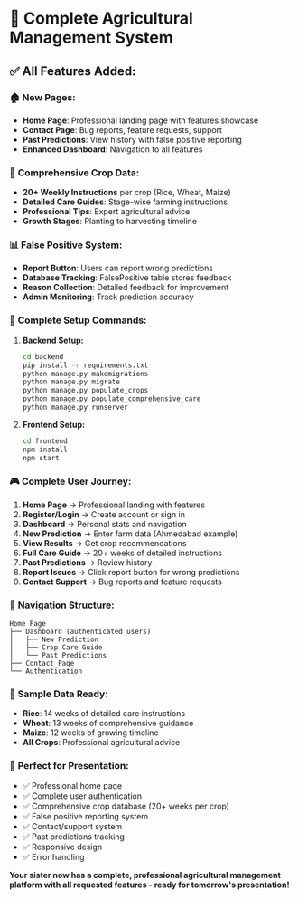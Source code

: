 # 🎯 Complete Agricultural Management System

## ✅ All Features Added:

### 🏠 **New Pages:**
- **Home Page**: Professional landing page with features showcase
- **Contact Page**: Bug reports, feature requests, support
- **Past Predictions**: View history with false positive reporting
- **Enhanced Dashboard**: Navigation to all features

### 🌱 **Comprehensive Crop Data:**
- **20+ Weekly Instructions** per crop (Rice, Wheat, Maize)
- **Detailed Care Guides**: Stage-wise farming instructions
- **Professional Tips**: Expert agricultural advice
- **Growth Stages**: Planting to harvesting timeline

### 📊 **False Positive System:**
- **Report Button**: Users can report wrong predictions
- **Database Tracking**: FalsePositive table stores feedback
- **Reason Collection**: Detailed feedback for improvement
- **Admin Monitoring**: Track prediction accuracy

### 🔧 **Complete Setup Commands:**

1. **Backend Setup:**
   ```bash
   cd backend
   pip install -r requirements.txt
   python manage.py makemigrations
   python manage.py migrate
   python manage.py populate_crops
   python manage.py populate_comprehensive_care
   python manage.py runserver
   ```

2. **Frontend Setup:**
   ```bash
   cd frontend
   npm install
   npm start
   ```

### 🎮 **Complete User Journey:**

1. **Home Page** → Professional landing with features
2. **Register/Login** → Create account or sign in
3. **Dashboard** → Personal stats and navigation
4. **New Prediction** → Enter farm data (Ahmedabad example)
5. **View Results** → Get crop recommendations
6. **Full Care Guide** → 20+ weeks of detailed instructions
7. **Past Predictions** → Review history
8. **Report Issues** → Click report button for wrong predictions
9. **Contact Support** → Bug reports and feature requests

### 📱 **Navigation Structure:**
```
Home Page
├── Dashboard (authenticated users)
│   ├── New Prediction
│   ├── Crop Care Guide
│   └── Past Predictions
├── Contact Page
└── Authentication
```

### 🌾 **Sample Data Ready:**
- **Rice**: 14 weeks of detailed care instructions
- **Wheat**: 13 weeks of comprehensive guidance
- **Maize**: 12 weeks of growing timeline
- **All Crops**: Professional agricultural advice

### 🎯 **Perfect for Presentation:**
- ✅ Professional home page
- ✅ Complete user authentication
- ✅ Comprehensive crop database (20+ weeks per crop)
- ✅ False positive reporting system
- ✅ Contact/support system
- ✅ Past predictions tracking
- ✅ Responsive design
- ✅ Error handling

**Your sister now has a complete, professional agricultural management platform with all requested features - ready for tomorrow's presentation!**